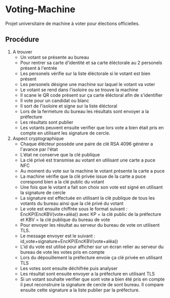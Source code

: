# Voting-Machine

Projet universitaire de machine à voter pour élections officielles.

## Procédure

1. A trouver
   - Un votant se présente au bureau
   - Pour rentrer sa carte d'identité et sa carte éléctorale au 2 personels présent à l'entrée
   - Les personels vérifie sur la liste éléctorale si le votant est bien présent
   - Les personels désigne une machine sur laquel le votant va voter
   - Le votant se rend dans l'isoloire ou se trouve la machine
   - Il scane le QR code prèsent sur ça carte éléctoral afin de s'identifier
   - Il vote pour un candidat ou blanc
   - Il sort de l'isoloire et signe sur la liste éléctoral
   - Lors de la fermeture du bureau les résultats sont envoyer a la préfecture
   - Les résultats sont publier
   - Les votants peuvent ensuite verifier que lors vote a bien était pris en compte en utilisant les signature de cercle.
2. Aspect cryptographique
   - Chaque élécteur possède une paire de clé RSA 4096 générer a l'avance par l'état
   - L'état ne conserve que la clé publique
   - La clé privé est transmise au votant en utilisant une carte a puce NFC
   - Au moment du vote sur la machine le votant présente la carte a puce
   - La machine vérifie que la clé privée issue de la carte a puce corespond bien a la clé public du votant
   - Une fois que le votant a fait son choix son vote est signé en utilisant la signature de cercle
   - La signature est effectuée en utilisant la clè publique de tous les votants du bureau ainsi que la clé privé du votant
   - Le vote est ensuite chiffrée sous le format suivant : EncKP(EncKBV(vote+aléa)) avec KP = la clé public de la préfecture et KBV = la clé publique du bureau de vote
   - Pour envoyer les résultat au serveur du bureau de vote on utilisent TLS.
   - Le message envoyer est le suivant : id_vote+signature+EncKP(EncKBV(vote+aléa))
   - L'id du vote est utilisé pour afficher sur un écran relier au serveur du bureau de vote les votes pris en compte
   - Lors du dépouillement la préfecture envoie ça clé privée en utilisant TLS
   - Les votes sont ensuite déchifrée puis analyser
   - Les résultat sont ensuite envoyer a la préfecture en utilisant TLS
   - Si un votant souhaite verifier que sont vote a bien été pris en compte il peut reconstruire la signature de cercle de sont bureau. Il compare ensuite cette signature a la liste publier par la préfecture.
